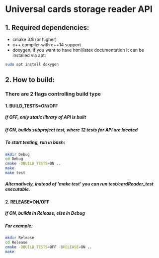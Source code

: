 # Universal cards storage reader API
## 1. Required dependencies:

 * cmake 3.8 (or higher)
 * c++ compiler with c++14 support
 * doxygen, if you want to have html/latex documentation
It can be installed via apt:
```bash
sudo apt install doxygen
```
## 2. How to build:
### There are 2 flags controlling build type
#### 1. BUILD_TESTS=ON/OFF
##### If OFF, only static library of API is built
##### If ON, builds subproject test, where 12 tests for API are located
##### To start testing, run in bash:
```bash
mkdir Debug
cd Debug
cmake -DBUILD_TESTS=ON ..
make
make test
```
##### Alternatively, instead of 'make test' you can run test/cardReader_test executable.
#### 2. RELEASE=ON/OFF
##### If ON, builds in Release, else in Debug
##### For example:
```bash
mkdir Release
cd Release
cmake -DBUILD_TESTS=OFF -DRELEASE=ON ..
make
```


   


